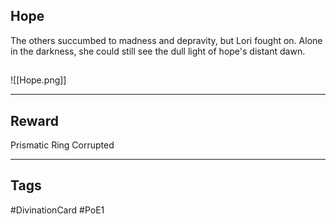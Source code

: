 ## Hope
The others succumbed to madness and depravity, but Lori fought on. Alone in the darkness, she could still see the dull light of hope's distant dawn.
## 
![[Hope.png]]

---
## Reward
Prismatic Ring
Corrupted

---
## Tags
#DivinationCard
#PoE1